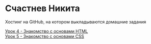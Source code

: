# Счастнев Никита
Хостинг на GitHub, на котором выкладываются домашние задания

[Урок 4 - Знакомство с основами HTML](https://nikita-schastnev.github.io/lesson_4 "Книжка на HTML")  
[Урок 5 - Знакомство с основами CSS](https://nikita-schastnev.github.io/lesson_5 "Книжка на HTML и CSS")
